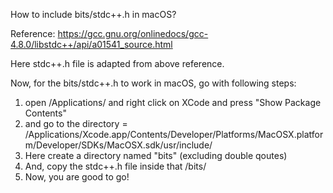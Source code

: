 How to include bits/stdc++.h in macOS?

Reference: https://gcc.gnu.org/onlinedocs/gcc-4.8.0/libstdc++/api/a01541_source.html

Here stdc++.h file is adapted from above reference.

Now, for the bits/stdc++.h to work in macOS, go with following steps:

1. open /Applications/ and right click on XCode and press "Show Package Contents"
2. and go to the directory = /Applications/Xcode.app/Contents/Developer/Platforms/MacOSX.platform/Developer/SDKs/MacOSX.sdk/usr/include/
3. Here create a directory named "bits" (excluding double qoutes)
4. And, copy the stdc++.h file inside that /bits/
5. Now, you are good to go!
